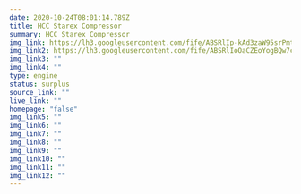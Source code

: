 ```yaml
---
date: 2020-10-24T08:01:14.789Z
title: HCC Starex Compressor
summary: HCC Starex Compressor
img_link: https://lh3.googleusercontent.com/fife/ABSRlIp-kAd3zaW95srPmtgq5qqDQ4df7YyJtyn4kUXNq0RkT0fl8uo5r5IOn3VVfgmDwKgRHFg7a57E_ZFUag5T9ubAln9s0s5_3KKjUSEwgpgWojcZXRcqRfS_gmh_8sjP5cg67LGOOSsBFl6FdmM-dV2wIX_9NHnC2JaJ0AH_DTnkC8oi7ALYJaFHXnFIeUbfvKJP41HARvDVEwAmJDpAwDhgq0llZfYBWUC6wZpvBv0r-4dVVYmZAWLUuRoAEYdymIREC2P8X6s53C0Jhj_nV7i9KO-Zc0af3M4vGngmgSu3j7bzvuhbNLuZ5XmemtaEk2MuNGp2bXcv6dxxGMrziIocK1DPmNI1uHBYxyU6lRthW6MfiyQ654iWKnnUcwW-nP5BX9HHJFD-3kx72NAd_KzrFch5ZyriVt-vcR0UddEGnNJAvhqrGkQT5wOQ3RArJtL6DVngt6RfH4KFuwXAXbESyRmdS6N8Y158x2POyl9nJKlIgCigWxD9K0O3gZmBbqrN7_4zLVLfpHjOPhQ06a9At0p4Jgsm2fjYElRuqpXZZhKyF6j-z7BZcG6jEeMjgkQ4Qj0w9JwImkAw6ZwOwarVZzoZ-XOa5UuohGK7mdGu1rMXcfWZu6SB-23Ycqeu6_4ni76lgoEpQk5-kj7kOPuf8GORKKDJSZEZ1_woARxniJZRtDFq4BDwdgSZxYYudrPcuXXUs_9KdoKJXoUNp54gxR1IVeIJGw=w851-h650-ft
img_link2: https://lh3.googleusercontent.com/fife/ABSRlIoOaCZEoYogBQw7c1vpoaWxYpd8-AvmFMEkCeJ2lKT1oTW8oxbcNgTufkubSw41MP1bqejXA-jNN1aTwzlJdLTjirQSUQv1iILvypsI5UXAvNjjCJszisbbzqOJLvhI3TvZFx-3sp4Y44IurlwtzS7CEXuE4vM2D7eqgY1bBitXFDZ14CvCbqdrTmC1lbLXEtW5tTABPWVRVs3DtSzEzMGZtFoI83X53Au8K5jJqgsNlxe-cujwgdF5pAtDXMTZhQhhgaWkaZfBGr12NGHGZJqrYSeZJ4NanCWPPrxzKs5pJW0MsB15Vsji6M9OUNOaHch2XWjes8uNKI8DqdHBTYk8nMDdIOlcHR6O8VBGEOWdYCjmJKfPKckidq8FDIFbLiBAfZs35o5dk1nVlUywb15y6gydE2-j2VYiE5eN1lz2L3aTzpG9TmyX7-ZFWNZl-GsHm4SbeZyzTVahaxAKGUPa1zh4wIJi7tbgsHAI_Sd_OJAe21HLmk1rQ2faDV2uNm0cHmWFBBKaXjvKTMPGCZ8thmulO8vFYqSrfavZcnwOs4Ip6pG6cNbR_FsUpYqbRMRU5f7P6rsREmEHsXfToBOCRy9Wdk8c1DqPbPjMFr11X1j-fxa-s6JNlUSO9lM5Www_8Xb_6aI3e34Bf0WaYE5FOoFKWSK4Ry8pU_0uarGZXCiOGJlDtjZBgYpQzq1xVPImDfEksfeu3LQnmSPEhXxoJIMt5SFUMw=w851-h650-ft
img_link3: ""
img_link4: ""
type: engine
status: surplus
source_link: ""
live_link: ""
homepage: "false"
img_link5: ""
img_link6: ""
img_link7: ""
img_link8: ""
img_link9: ""
img_link10: ""
img_link11: ""
img_link12: ""
---
```


